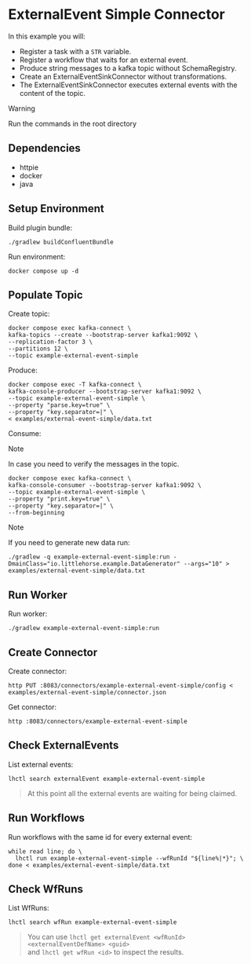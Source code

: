 # ExternalEvent Simple Connector

In this example you will:

- Register a task with a `STR` variable.
- Register a workflow that waits for an external event.
- Produce string messages to a kafka topic without SchemaRegistry.
- Create an ExternalEventSinkConnector without transformations.
- The ExternalEventSinkConnector executes external events with the content of the topic.

> [!WARNING]
> Run the commands in the root directory

## Dependencies

- httpie
- docker
- java

## Setup Environment

Build plugin bundle:

```shell
./gradlew buildConfluentBundle
```

Run environment:

```shell
docker compose up -d
```

## Populate Topic

Create topic:

```shell
docker compose exec kafka-connect \
kafka-topics --create --bootstrap-server kafka1:9092 \
--replication-factor 3 \
--partitions 12 \
--topic example-external-event-simple
```

Produce:

```shell
docker compose exec -T kafka-connect \
kafka-console-producer --bootstrap-server kafka1:9092 \
--topic example-external-event-simple \
--property "parse.key=true" \
--property "key.separator=|" \
< examples/external-event-simple/data.txt
```

Consume:

> [!NOTE]
> In case you need to verify the messages in the topic.

```shell
docker compose exec kafka-connect \
kafka-console-consumer --bootstrap-server kafka1:9092 \
--topic example-external-event-simple \
--property "print.key=true" \
--property "key.separator=|" \
--from-beginning
```

> [!NOTE]
> If you need to generate new data run:

```shell
./gradlew -q example-external-event-simple:run -DmainClass="io.littlehorse.example.DataGenerator" --args="10" > examples/external-event-simple/data.txt
```

## Run Worker

Run worker:

```shell
./gradlew example-external-event-simple:run
```

## Create Connector

Create connector:

```shell
http PUT :8083/connectors/example-external-event-simple/config < examples/external-event-simple/connector.json
```

Get connector:

```shell
http :8083/connectors/example-external-event-simple
```

## Check ExternalEvents

List external events:

```shell
lhctl search externalEvent example-external-event-simple
```

> At this point all the external events are waiting for being claimed.

## Run Workflows

Run workflows with the same id for every external event:

```shell
while read line; do \
  lhctl run example-external-event-simple --wfRunId "${line%|*}"; \
done < examples/external-event-simple/data.txt
```

## Check WfRuns

List WfRuns:

```shell
lhctl search wfRun example-external-event-simple
```

> You can use `lhctl get externalEvent <wfRunId> <externalEventDefName> <guid>` \
> and `lhctl get wfRun <id>` to inspect the results.
